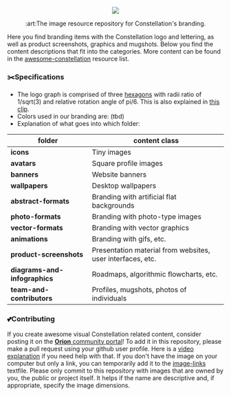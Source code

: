 [comment]: <TODO: Replace the banner below with another one, because I used the same for the awesome-constellation repository.>

<p align="center"><img src="https://i.imgur.com/FjE9pdz.png"></p>
<p align="center">:art:The image resource repository for Constellation's branding.</p>

Here you find branding items with the Constellation logo and lettering, as well as product screenshots, graphics and mugshots. Below you find the content descriptions that fit into the categories. More content can be found in the 
[awesome-constellation](https://github.com/Constellation-Labs/awesome-constellation) 
resource list. 

### :scissors:Specifications
* The logo graph is comprised of three 
[hexagons](https://en.wikipedia.org/wiki/Hexagon) 
with radii ratio of 1/sqrt(3) and relative rotation angle of pi/6. This is also explained in [this clip](https://www.youtube.com/watch?v=XbGvJpL5OTM&index=1&list=PL_vIhjXh1UTpRShlXYlItkXPjIS5aWLPH).
* Colors used in our branding are: (tbd)
* Explanation of what goes into which folder:

| folder  | content class |
| ------------- | ------------- |
| **icons** | Tiny images |
| **avatars** | Square profile images | 
| **banners** | Website banners |
| **wallpapers** | Desktop wallpapers | 
| **abstract-formats** | Branding with artificial flat backgrounds | 
| **photo-formats** | Branding with photo-type images |
| **vector-formats** | Branding with vector graphics |
| **animations** | Branding with gifs, etc. |
| **product-screenshots** | Presentation material from websites, user interfaces, etc. |
| **diagrams-and-infographics** | Roadmaps, algorithmic flowcharts, etc. |
| **team-and-contributors** | Profiles, mugshots, photos of individuals |

### :two_hearts:Contributing
If you create awesome visual Constellation related content, consider posting it on the 
[**Orion** community portal](#orion-community-portal)! 
To add it in this repository, please make a pull request using your github user profile. Here is a 
[video explanation](https://www.youtube.com/watch?v=BQF6gdKqiaE&index=3&list=PL_vIhjXh1UTpRShlXYlItkXPjIS5aWLPH) 
if you need help with that. If you don't have the image on your computer but only a link, you can temporarily add it to the [image-links](temporary-image-links.md) textfile.
Please only commit to this repository with images that are owned by you, the public or project itself. It helps if the name are descriptive and, if appropriate, specify the image dimensions.
